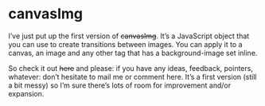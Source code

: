 <!--
  date: 2010-10-22
  modified: 2020-05-31
  slug: canvasimg
  type: post
  categories: code, JavaScript
-->

# canvasImg

<p>I&#8217;ve just put up the first version of <del data-href="https://canvasimg.ronvalstar.nl/">canvasImg</del>. It&#8217;s a JavaScript object that you can use to create transitions between images. You can apply it to a canvas, an image and any other tag that has a background-image set inline.</p>
<p>So check it out <del data-href="https://canvasimg.ronvalstar.nl/">here</del> and please: if you have any ideas, feedback, pointers, whatever: don&#8217;t hesitate to mail me or comment here. It&#8217;s a first version (still a bit messy) so I&#8217;m sure there&#8217;s lots of room for improvement and/or expansion.</p>
